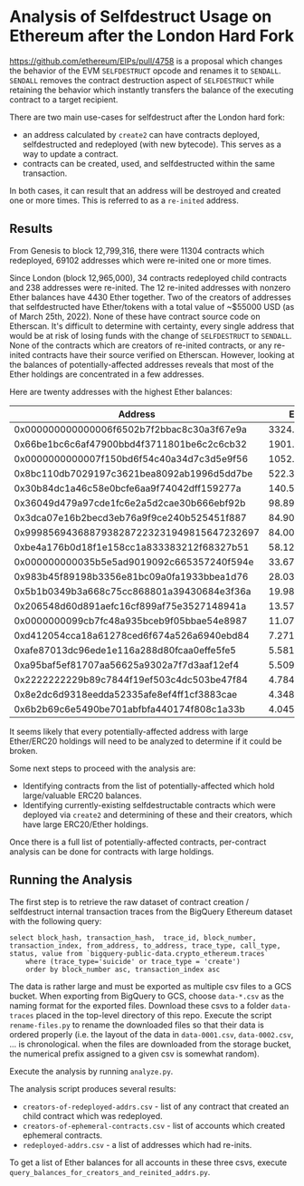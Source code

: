 # Analysis of Selfdestruct Usage on Ethereum after the London Hard Fork
https://github.com/ethereum/EIPs/pull/4758 is a proposal which changes the behavior of the EVM `SELFDESTRUCT` opcode and renames it to `SENDALL`.  `SENDALL` removes the contract destruction aspect of `SELFDESTRUCT` while retaining the behavior which instantly transfers the balance of the executing contract to a target recipient.

There are two main use-cases for selfdestruct after the London hard fork:
* an address calculated by `create2` can have contracts deployed, selfdestructed and redeployed (with new bytecode).  This serves as a way to update a contract.
* contracts can be created, used, and selfdestructed within the same transaction.

In both cases, it can result that an address will be destroyed and created one or more times.  This is referred to as a `re-inited` address.

## Results

From Genesis to block 12,799,316, there were 11304 contracts which redeployed, 69102 addresses which were re-inited one or more times.

Since London (block 12,965,000), 34 contracts redeployed child contracts and 238 addresses were re-inited.  The 12 re-inited addresses with nonzero Ether balances have 4430 Ether together.  Two of the creators of addresses that selfdestructed have Ether/tokens with a total value of ~$55000 USD (as of March 25th, 2022).  None of these have contract source code on Etherscan.
It's difficult to determine with certainty, every single address that would be at risk of losing funds with the change of `SELFDESTRUCT` to `SENDALL`.  None of the contracts which are creators of re-inited contracts, or any re-inited contracts have their source verified on Etherscan.  However, looking at the balances of potentially-affected addresses reveals that most of the Ether holdings are concentrated in a few addresses.

Here are twenty addresses with the highest Ether balances:

| Address | Ether Balance |
| --------------------------- | --- | 
|0x000000000000006f6502b7f2bbac8c30a3f67e9a| 3324.420061694295|
|0x66be1bc6c6af47900bbd4f3711801be6c2c6cb32| 1901.0612243907497|
|0x0000000000007f150bd6f54c40a34d7c3d5e9f56| 1052.0346555690187|
|0x8bc110db7029197c3621bea8092ab1996d5dd7be| 522.381685684114|
|0x30b84dc1a46c58e0bcfe6aa9f74042dff159277a| 140.56124777053802|
|0x36049d479a97cde1fc6e2a5d2cae30b666ebf92b| 98.89128076172763|
|0x3dca07e16b2becd3eb76a9f9ce240b525451f887| 84.90239709803015|
|0x9998569436887938287223231949815647232697| 84.00239483914334|
|0xbe4a176b0d18f1e158cc1a833383212f68327b51| 58.12295457143919|
|0x000000000035b5e5ad9019092c665357240f594e| 33.67848284726566|
|0x983b45f89198b3356e81bc09a0fa1933bbea1d76| 28.036818265914945|
|0x5b1b0349b3a668c75cc868801a39430684e3f36a| 19.98447425583028|
|0x206548d60d891aefc16cf899af75e3527148941a| 13.571287045047718|
|0x0000000099cb7fc48a935bceb9f05bbae54e8987| 11.07584061230294|
|0xd412054cca18a61278ced6f674a526a6940ebd84| 7.271706101417892|
|0xafe87013dc96ede1e116a288d80fcaa0effe5fe5| 5.5812284324692545|
|0xa95baf5ef81707aa56625a9302a7f7d3aaf12ef4| 5.509614527057623|
|0x2222222229b89c7844f19ef503c4dc503be47f84| 4.784371587066971|
|0x8e2dc6d9318eedda52335afe8ef4ff1cf3883cae| 4.348183572554626|
|0x6b2b69c6e5490be701abfbfa440174f808c1a33b| 4.045736144113548|

It seems likely that every potentially-affected address with large Ether/ERC20 holdings will need to be analyzed to determine if it could be broken.

Some next steps to proceed with the analysis are:
* Identifying contracts from the list of potentially-affected which hold large/valuable ERC20 balances.
* Identifying currently-existing selfdestructable contracts which were deployed via `create2` and determining of these and their creators, which have large ERC20/Ether holdings.

Once there is a full list of potentially-affected contracts, per-contract analysis can be done for contracts with large holdings.

## Running the Analysis

The first step is to retrieve the raw dataset of contract creation / selfdestruct internal transaction traces from the BigQuery Ethereum dataset with the following query:

```
select block_hash, transaction_hash,  trace_id, block_number, transaction_index, from_address, to_address, trace_type, call_type, status, value from `bigquery-public-data.crypto_ethereum.traces` 
    where (trace_type='suicide' or trace_type = 'create')
    order by block_number asc, transaction_index asc
```

The data is rather large and must be exported as multiple csv files to a GCS bucket.  When exporting from BigQuery to GCS, choose `data-*.csv` as the naming format for the exported files.  Download these csvs to a folder `data-traces` placed in the top-level directory of this repo.  Execute the script `rename-files.py` to rename the downloaded files so that their data is ordered properly (i.e. the layout of the data in `data-0001.csv`, `data-0002.csv`, ... is chronological.  when the files are downloaded from the storage bucket, the numerical prefix assigned to a given csv is somewhat random).

Execute the analysis by running `analyze.py`.

The analysis script produces several results:
* `creators-of-redeployed-addrs.csv` - list of any contract that created an child contract which was redeployed.
* `creators-of-ephemeral-contracts.csv` - list of accounts which created ephemeral contracts.
* `redeployed-addrs.csv` - a list of addresses which had re-inits.

To get a list of Ether balances for all accounts in these three csvs, execute `query_balances_for_creators_and_reinited_addrs.py`.
